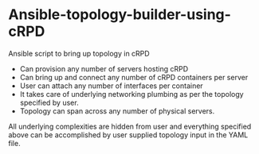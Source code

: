 # Ansible-topology-builder-using-cRPD
Ansible script to bring up topology in cRPD 


- Can provision any number of servers hosting cRPD
- Can bring up and connect any number of cRPD containers per server
- User can attach any number of interfaces per container
- It takes care of underlying networking plumbing as per the topology specified by user.
- Topology can span across any number of physical servers.
 
All underlying complexities are hidden from user and everything specified above can be accomplished by user supplied topology input in the YAML file.
